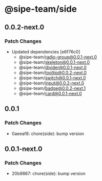 # @sipe-team/side

## 0.0.2-next.0

### Patch Changes

- Updated dependencies [e6f76c0]
  - @sipe-team/radio-group@0.0.1-next.0
  - @sipe-team/skeleton@0.0.1-next.0
  - @sipe-team/divider@0.0.1-next.0
  - @sipe-team/tooltip@0.0.2-next.0
  - @sipe-team/switch@0.0.1-next.0
  - @sipe-team/input@0.0.2-next.0
  - @sipe-team/badge@0.0.2-next.1
  - @sipe-team/card@0.0.1-next.0

## 0.0.1

### Patch Changes

- 0aeeaf8: chore(side): bump version

## 0.0.1-next.0

### Patch Changes

- 20b9887: chore(side): bump version
